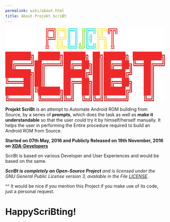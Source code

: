 ```yaml
---
permalink: wiki/about.html
title: About Projekt ScriBt
---
```


<img src="https://github.com/ScriBt/images/raw/master/ScriBtLogo.png" alt="ScriBt Logo" height="230" width="580">  

**Projekt ScriBt** is an attempt to Automate Android ROM building from Source, by a series of **prompts**, which does the task as well as **make it understandable** so that the user could try it by himself/herself manually. It helps the user in performing the Entire procedure required to build an Android ROM from Source.

**Started on 07th May, 2016 and Publicly Released on 19th November, 2016 on [XDA-Developers](http://forum.xda-developers.com/chef-central/android/guide-tool-projekt-scribt-v1-33-t3503018)**

ScriBt is based on various Developer and User Experiences and would be based on the same.

_**ScriBt is completely an Open-Source Project** and is licensed under the GNU General Public License version 3, available in the File [LICENSE](https://raw.githubusercontent.com/ScriBt/ScriBt/master/LICENSE)._

^^ It would be nice if you mention this Project if you make use of its code, just a personal request.  

# HappyScriBting!
